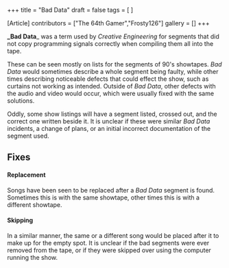 +++
title = "Bad Data"
draft = false
tags = [ ]

[Article]
contributors = ["The 64th Gamer","Frosty126"]
gallery = []
+++

**_Bad Data**_ was a term used by _Creative Engineering_ for segments that did not copy programming signals correctly when compiling them all into the tape. 

These can be seen mostly on lists for the segments of 90's showtapes. _Bad Data_ would sometimes describe a whole segment being faulty, while other times describing noticeable defects that could effect the show, such as curtains not working as intended. Outside of _Bad Data_, other defects with the audio and video would occur, which were usually fixed with the same solutions.

Oddly, some show listings will have a segment listed, crossed out, and the correct one written beside it. It is unclear if these were similar _Bad Data_ incidents, a change of plans, or an initial incorrect documentation of the segment used.

## Fixes ##

#### Replacement ####
Songs have been seen to be replaced after a _Bad Data_ segment is found. Sometimes this is with the same showtape, other times this is with a different showtape.

#### Skipping ####
In a similar manner, the same or a different song would be placed after it to make up for the empty spot. It is unclear if the bad segments were ever removed from the tape, or if they were skipped over using the computer running the show.